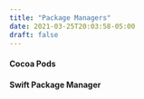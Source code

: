 ```yaml
---
title: "Package Managers"
date: 2021-03-25T20:03:58-05:00
draft: false
---
```

#### Cocoa Pods

#### Swift Package Manager
